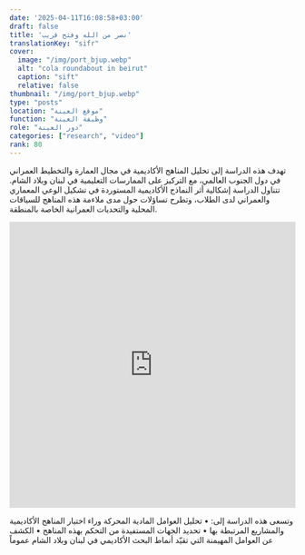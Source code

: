 ```yaml
---
date: '2025-04-11T16:08:58+03:00'
draft: false
title: 'نصر من الله وفتح قريب'
translationKey: "sifr"
cover:
  image: "/img/port_bjup.webp"
  alt: "cola roundabout in beirut"
  caption: "sift"
  relative: false 
thumbnail: "/img/port_bjup.webp"
type: "posts"
location: "موقع العينة"
function: "وظيفة العينة"
role: "دور العينة"
categories: ["research", "video"]
rank: 80
---
```

تهدف هذه الدراسة إلى تحليل المناهج الأكاديمية في مجال العمارة والتخطيط العمراني في دول الجنوب العالمي، مع التركيز على الممارسات التعليمية في لبنان وبلاد الشام. تتناول الدراسة إشكالية أثر النماذج الأكاديمية المستوردة في تشكيل الوعي المعماري والعمراني لدى الطلاب، وتطرح تساؤلات حول مدى ملاءمة هذه المناهج للسياقات المحلية والتحديات العمرانية الخاصة بالمنطقة.

<div style="padding:100.00% 0 0 0;position:relative;"><iframe src="https://player.vimeo.com/video/1097833441?badge=0&autopause=0&player_id=0&app_id=58479/embed" allow="autoplay; fullscreen; picture-in-picture" allowfullscreen frameborder="0" style="position:absolute;top:0;left:0;width:100%;height:100%;"></iframe></div>


وتسعى هذه الدراسة إلى:
	•	تحليل العوامل المادية المحركة وراء اختيار المناهج الأكاديمية والمشاريع المرتبطة بها
	•	تحديد الجهات المستفيدة من التحكم بهذه المناهج
	•	الكشف عن العوامل المهيمنة التي تقيّد أنماط البحث الأكاديمي في لبنان وبلاد الشام عموماً